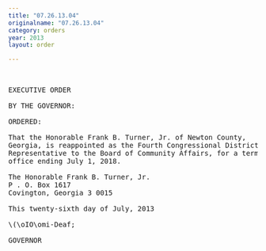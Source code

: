 ```yaml
---
title: "07.26.13.04"
originalname: "07.26.13.04"
category: orders
year: 2013
layout: order

---
```

<pre>
 

EXECUTIVE ORDER

BY THE GOVERNOR:

ORDERED:

That the Honorable Frank B. Turner, Jr. of Newton County,
Georgia, is reappointed as the Fourth Congressional District
Representative to the Board of Community Affairs, for a term of
office ending July 1, 2018.

The Honorable Frank B. Turner, Jr.
P . O. Box 1617
Covington, Georgia 3 0015

This twenty-sixth day of July, 2013

\(\oIO\omi-Deaf;

GOVERNOR

</pre>
